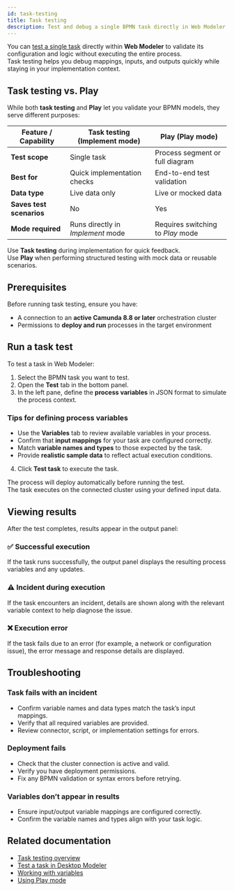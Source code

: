 ```yaml
---
id: task-testing
title: Task testing
description: Test and debug a single BPMN task directly in Web Modeler using live data from your connected Camunda 8 cluster.
---
```


You can [test a single task](../../concepts/task-testing.md) directly within **Web Modeler** to validate its configuration and logic without executing the entire process.  
Task testing helps you debug mappings, inputs, and outputs quickly while staying in your implementation context.

## Task testing vs. Play

While both **task testing** and **Play** let you validate your BPMN models, they serve different purposes:

| Feature / Capability     | **Task testing** (Implement mode) | **Play** (Play mode)              |
| ------------------------ | --------------------------------- | --------------------------------- |
| **Test scope**           | Single task                       | Process segment or full diagram   |
| **Best for**             | Quick implementation checks       | End-to-end test validation        |
| **Data type**            | Live data only                    | Live or mocked data               |
| **Saves test scenarios** | No                                | Yes                               |
| **Mode required**        | Runs directly in _Implement_ mode | Requires switching to _Play_ mode |

Use **Task testing** during implementation for quick feedback.  
Use **Play** when performing structured testing with mock data or reusable scenarios.

## Prerequisites

Before running task testing, ensure you have:

- A connection to an **active Camunda 8.8 or later** orchestration cluster
- Permissions to **deploy and run** processes in the target environment

## Run a task test

To test a task in Web Modeler:

1. Select the BPMN task you want to test.
2. Open the **Test** tab in the bottom panel.
3. In the left pane, define the **process variables** in JSON format to simulate the process context.

### Tips for defining process variables

- Use the **Variables** tab to review available variables in your process.
- Confirm that **input mappings** for your task are configured correctly.
- Match **variable names and types** to those expected by the task.
- Provide **realistic sample data** to reflect actual execution conditions.

4. Click **Test task** to execute the task.

The process will deploy automatically before running the test.  
The task executes on the connected cluster using your defined input data.

## Viewing results

After the test completes, results appear in the output panel:

### ✅ Successful execution

If the task runs successfully, the output panel displays the resulting process variables and any updates.

### ⚠️ Incident during execution

If the task encounters an incident, details are shown along with the relevant variable context to help diagnose the issue.

### ❌ Execution error

If the task fails due to an error (for example, a network or configuration issue), the error message and response details are displayed.

## Troubleshooting

### Task fails with an incident

- Confirm variable names and data types match the task’s input mappings.
- Verify that all required variables are provided.
- Review connector, script, or implementation settings for errors.

### Deployment fails

- Check that the cluster connection is active and valid.
- Verify you have deployment permissions.
- Fix any BPMN validation or syntax errors before retrying.

### Variables don’t appear in results

- Ensure input/output variable mappings are configured correctly.
- Confirm the variable names and types align with your task logic.

## Related documentation

- [Task testing overview](../../concepts/task-testing.md)
- [Test a task in Desktop Modeler](../../components/modeler/desktop-modeler/task-testing.md)
- [Working with variables](../../concepts/variables.md)
- [Using Play mode](../../components/modeler/web-modeler/play-mode.md)
